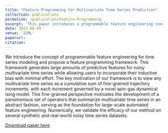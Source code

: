 ```yaml
---
title: "Feature Programming for Multivariate Time Series Prediction"
collection: publications
permalink: /publication/Feature-Programming
excerpt: 'This paper introduces a programmable feature engineering concept for time series modeling through a feature programming framework, emphasizing the efficient generation of predictive features and demonstrating its effectiveness on various time series datasets.'
date: 2023-06-09
venue: 'ICML'
paperurl: 
citation: 
---
```


We introduce the concept of programmable feature engineering for time series modeling and propose a feature programming framework. This framework generates large amounts of predictive features for noisy multivariate time series while allowing users to incorporate their inductive bias with minimal effort. The key motivation of our framework is to view any multivariate time series as a cumulative sum of fine-grained trajectory increments, with each increment governed by a novel spin-gas dynamical Ising model. This fine-grained perspective motivates the development of a parsimonious set of operators that summarize multivariate time series in an abstract fashion, serving as the foundation for large-scale automated feature engineering. Numerically, we validate the efficacy of our method on several synthetic and real-world noisy time series datasets.

[Download paper here](http://academicpages.github.io/files/2306.06252.pdf)

